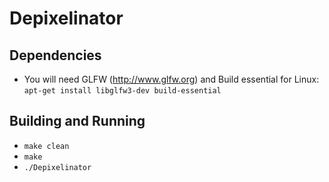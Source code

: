 # Depixelinator

## Dependencies
* You will need GLFW (http://www.glfw.org) and Build essential for Linux:
  `apt-get install libglfw3-dev build-essential`
## Building and Running
* `make clean`
* `make`
* `./Depixelinator`
